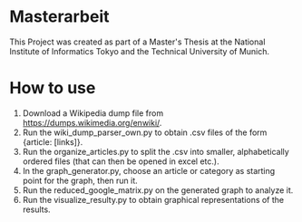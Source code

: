 # Masterarbeit

This Project was created as part of a Master's Thesis at the National Institute of Informatics Tokyo and the Technical University of Munich.

# How to use

1. Download a Wikipedia dump file from https://dumps.wikimedia.org/enwiki/.
2. Run the wiki_dump_parser_own.py to obtain .csv files of the form {article: [links]}.
3. Run the organize_articles.py to split the .csv into smaller, alphabetically ordered files (that can then be opened in excel etc.).
4. In the graph_generator.py, choose an article or category as starting point for the graph, then run it.
5. Run the reduced_google_matrix.py on the generated graph to analyze it.
6. Run the visualize_resulty.py to obtain graphical representations of the results.
